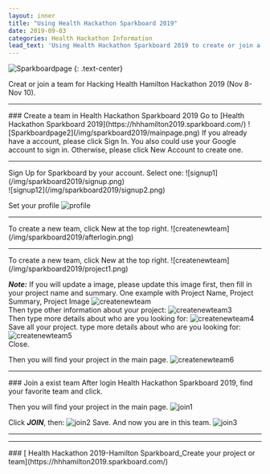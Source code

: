```yaml
---
layout: inner
title: "Using Health Hackathon Sparkboard 2019"
date: 2019-09-03
categories: Health Hackathon Information
lead_text: 'Using Health Hackathon Sparkboard 2019 to create or join a team'
---
```

![Sparkboardpage](/img/sparkboard2019/page1.png)
{: .text-center}

Creat or join a team for Hacking Health Hamilton Hackathon 2019 (Nov 8- Nov 10).
<hr>
### Create a team in Health Hackathon Sparkboard 2019
Go to [Health Hackathon Sparkboard 2019](https://hhhamilton2019.sparkboard.com/)
![Sparkboardpage2](/img/sparkboard2019/mainpage.png)
If you already have a account, please click Sign In. You also could use your Google account to sign in. Otherwise, please click New Account to create one. 
<hr>
Sign Up for Sparkboard by your account. Select one:
![signup1](/img/sparkboard2019/signup.png)
</br>
![signup12](/img/sparkboard2019/signup2.png)

Set your profile
![profile](/img/sparkboard2019/profile.png)
<hr>
To create a new team, click New at the top right.
![createnewteam](/img/sparkboard2019/afterlogin.png)
<hr>
To create a new team, click New at the top right.
![createnewteam](/img/sparkboard2019/project1.png)

***Note:*** If you will update a image, please update this image first, then fill in your project name and summary.
One example with Project Name, Project Summary, Project Image
![createnewteam](/img/sparkboard2019/project2.png)
<br>
Then type other information about your project:
![createnewteam3](/img/sparkboard2019/project3.png)
<br>
Then type more details about who are you looking for:
![createnewteam4](/img/sparkboard2019/project4.png)
<br>
Save all your project.  type more details about who are you looking for:
![createnewteam5](/img/sparkboard2019/project5.png)
<br>
Close.

Then you will find your project in the main page.
![createnewteam6](/img/sparkboard2019/aftercreate2.png)

<hr>
### Join a exist team
After login Health Hackathon Sparkboard 2019, find your favorite team and click. 

Then you will find your project in the main page.
![join1](/img/sparkboard2019/join1.png)

Click ***JOIN***, then:
![join2](/img/sparkboard2019/join2.png)
Save. And now you are in this team.
![join3](/img/sparkboard2019/join6.png)
<hr>

<hr>
### [ Health Hackathon 2019-Hamilton Sparkboard_Create your project or team](https://hhhamilton2019.sparkboard.com/)



